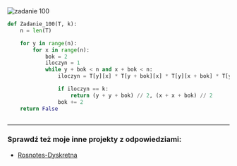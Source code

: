 <picture>
  <source srcset="../../srt/zbior_zadan/100.png" media="(prefers-color-scheme: light)">
  <source srcset="../../srt/zbior_zadan/black_100.png" media="(prefers-color-scheme: dark)">
  <img src="../../srt/zbior_zadan/black_100.png" alt="zadanie 100">
</picture>

```python
def Zadanie_100(T, k):
    n = len(T)

    for y in range(n):
        for x in range(n):
            bok = 2
            iloczyn = 1
            while y + bok < n and x + bok < n:
                iloczyn = T[y][x] * T[y + bok][x] * T[y][x + bok] * T[y + bok][x + bok]

                if iloczyn == k:
                    return (y + y + bok) // 2, (x + x + bok) // 2
                bok += 2
    return False



```

---
### Sprawdź też moje inne projekty z odpowiedziami:
- [Rosnotes-Dyskretna](https://github.com/kamilGie/Rosnotes-Dyskretna)
